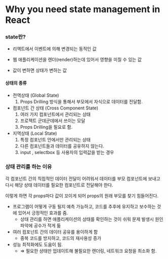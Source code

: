 # Why you need state management in React

### state란?

- 리액트에서 이벤트에 의해 변경되는 동적인 값

- 웹 애플리케이션을 렌더(render)하는데 있어서 영향을 미칠 수 있는 값

- 값이 변하면 상태가 변하는 값

#### 상태의 종류

- 전역상태 (Global State)
  1. Props Drilling 방식을 통해서 부모에서 자식으로 데이터를 전달함.
- 컴포넌트 간 상태 (Cross Component State)
  1. 여러 가지 컴포넌트에서 관리되는 상태
  2. 프로젝트 군데군데에서 쓰이는 모달
  3. Props Drilling을 필요로 함.
- 지역상태 (Local State)
  1. 특정 컴포넌트 안에서만 관리되는 상태
  2. 다른 컴포넌트들과 데이터를 공유하지 않는다.
  3. input , selectbox 등 사용자의 입력값을 받는 경우

### 상태 관리를 하는 이유

각 컴포넌트 간의 직접적인 데이터 전달이 어려워서 데이터를 부모 컴포넌트에 보내고 다시 해당 상태 데이터를 필요한 컴포넌트로 전달해야 한다.

이렇게 하면 각 props마다 값이 꼬이게 되어 props의 원래 부모를 찾기 힘들어진다.

- 프로그램이 어떻게 구동 될지 예측 가능하고, 코드를 추후에 유지하고 보수하는 것에 있어서 긍정적인 효과를 줌.
  - 상태 관리를 하면 애플리케이션의 상태를 확인하는 것이 쉬워 문제 발생시 원인 파악에 공수가 적게 듦
- 여러 컴포넌트 간의 데이터 공유를 용이하게 함
  - 중복 코드를 방지하고, 코드의 재사용성 증가
- 성능 최적화에도 도움이 됨.
  - ⇒ 필요한 상태만 업데이트해 불필요한 렌더링, 네트워크 요청을 최소화 함.
